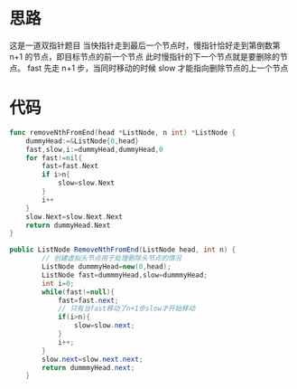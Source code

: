 # 思路

这是一道双指针题目
当快指针走到最后一个节点时，慢指针恰好走到第倒数第 n+1 的节点，即目标节点的前一个节点
此时慢指针的下一个节点就是要删除的节点。
fast 先走 n+1 步，当同时移动的时候 slow 才能指向删除节点的上一个节点

# 代码

```go
func removeNthFromEnd(head *ListNode, n int) *ListNode {
    dummyHead:=&ListNode{0,head}
    fast,slow,i:=dummyHead,dummyHead,0
    for fast!=nil{
        fast=fast.Next
        if i>n{
            slow=slow.Next
        }
        i++
    }
    slow.Next=slow.Next.Next
    return dummyHead.Next
}
```

```c#
public ListNode RemoveNthFromEnd(ListNode head, int n) {
        // 创建虚拟头节点用于处理删除头节点的情况
        ListNode dummmyHead=new(0,head);
        ListNode fast=dummmyHead,slow=dummmyHead;
        int i=0;
        while(fast!=null){
            fast=fast.next;
            // 只有当fast移动了n+1步slow才开始移动
            if(i>n){
                slow=slow.next;
            }
            i++;
        }
        slow.next=slow.next.next;
        return dummmyHead.next;
    }
```
